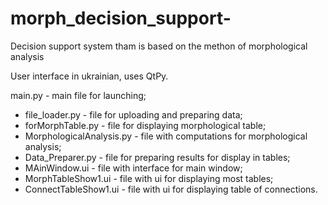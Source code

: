 # morph_decision_support-
Decision support system tham is based on the methon of morphological analysis


User interface in ukrainian, uses QtPy.

main.py - main file for launching;
- file_loader.py - file for uploading and preparing data;
- forMorphTable.py - file for displaying morphological table;
- MorphologicalAnalysis.py - file with computations for morphological analysis;
- Data_Preparer.py - file for preparing results for display in tables;
- MAinWindow.ui - file with interface for main window;
- MorphTableShow1.ui - file with ui for displaying most tables;
- ConnectTableShow1.ui - file with ui for displaying table of connections.
